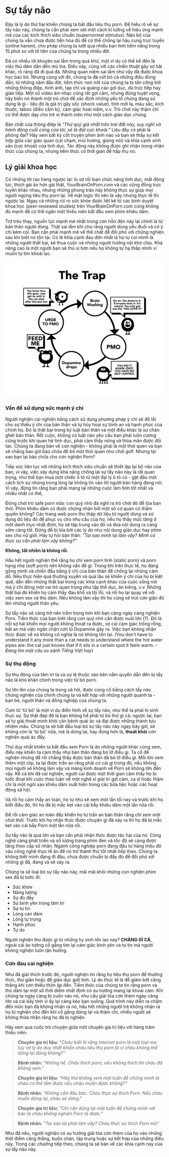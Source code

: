 # Sự tẩy não

Đây là lý do thứ hai khiến chúng ta bắt đầu tiêu thụ porn. Để hiểu rõ về sự tẩy não này, chúng ta cần phải xem xét một cách kĩ lưỡng về hiệu ứng mạnh mẽ của các kích thích siêu chuẩn (supernormal stimulus). Não bộ của chúng ta vẫn chưa được tiến hóa đủ để có thể chống lại hậu cung trực tuyến (online harem), cho phép chúng ta lướt qua nhiều bạn tình tiềm năng trong 15 phút so với tổ tiên của chúng ta trong nhiều đời.

Đã có nhiều lời khuyên sai lầm trong quá khứ, một ví dụ có thể kể đến là việc thủ dâm dẫn đến mù lòa. Điều này, cùng với các chiến thuật gây sợ hãi khác, rõ ràng đã đi quá đà. Những quan niệm sai lầm như vậy đã được khoa học bác bỏ. Nhưng cùng với đó, chúng ta đã vứt bỏ cả những điều đúng đắn; từ những năm đầu đời, tiềm thức non nớt của chúng ta bị tấn công bởi những thông điệp, hình ảnh, tạp chí và quảng cáo gợi dục, dù trực tiếp hay gián tiếp. Một số video âm nhạc cũng rất gợi cảm, nhưng đừng tuyệt vọng, hãy biến nó thành một trò chơi để xác định những yếu tố chúng đang sử dụng là gì - liệu đó là giá trị gây sốc (shock value), tính mới lạ, màu sắc, kích thước, taboo (điều cấm kị), cảm giác hoài niệm, v.v. Trò chơi này thậm chí có thể được dạy cho trẻ vị thành niên như một cách giáo dục chúng.

Bản chất của thông điệp là *“Thứ quý giá nhất trên trái đất này, suy nghĩ và hành động cuối cùng của tôi, sẽ là đạt cực khoái.”* Liệu đây có phải là phóng đại? Hãy xem bất kỳ cốt truyện phim ảnh nào và bạn sẽ thấy sự kết hợp giữa các giác quan (cái chạm, mùi hương, giọng nói) và khía cạnh sinh sản (cực khoái) của tình dục. Tác động này không được ghi nhận trong nhận thức của chúng ta, nhưng tiềm thức có thời gian để hấp thụ nó.

## Lý giải khoa học

Có những lời rao hàng ngược lại: lo sợ rối loạn chức năng tình dục, mất động lực, thích gái ảo hơn gái thật, YourBrainOnPorn.com và các cộng đồng trực tuyến khác nhau, nhưng những phong trào này không thực sự giúp mọi người ngừng tiêu thụ porn lại. Về mặt logic thì nên là vậy nhưng thực tế thì ngược lại. Ngay cả những rủi ro sức khỏe được liệt kê từ các bình duyệt khoa học (peer-reviewed studies) trên YourBrainOnPorn.com cũng không đủ mạnh để có thể ngăn một thiếu niên bắt đầu xem phim khiêu dâm.

Trớ trêu thay, nguồn lực mạnh mẽ nhất trong cơn hỗn độn này lại chính là từ bản thân người dùng. Thật sai lầm khi cho rằng người dùng yếu đuối và có ý chí kém cỏi. Bạn cần phải mạnh mẽ về thể chất để đối phó với chứng nghiện sau khi biết nó tồn tại. Có lẽ khía cạnh đau đớn nhất là họ tự coi mình là những người thất bại, kẻ thua cuộc và những người hướng nội khó chịu. Khả năng cao là một người bạn sẽ thú vị hơn nếu họ không tự hạ thấp mình vì muốn tự tìm khoái lạc.

![Cạm bẫy của phim khiêu dâm](images/trap.png)

### Vấn đề sử dụng sức mạnh ý chí

Người nghiện cai nghiện bằng cách sử dụng phương pháp ý chí sẽ đổ lỗi cho sự thiếu ý chí của bản thân và tự hủy hoại sự bình an và hạnh phúc của chính họ. Đó là thất bại trong kỷ luật bản thân và một điều khác là sự chán ghét bản thân. Rốt cuộc, không có luật nào yêu cầu bạn phải luôn cương cứng trước khi quan hệ tình dục, phải cảm thấy nứng và thỏa mãn được đối tác. Chúng ta đang bàn về cơn nghiện - không phải là một thói quen và bạn sẽ chẳng bao giờ bào chữa để bỏ một thói quen như chơi golf. Nhưng tại sao bạn lại bào chữa cho cơn nghiện Porn?

Tiếp xúc liên tục với những kích thích siêu chuẩn sẽ thiết lập lại bộ não của bạn, vì vậy, việc xây dựng khả năng chống lại sự tẩy não này là rất quan trọng, như thể bạn mua một chiếc ô tô từ một đại lý ô tô cũ - gật đầu một cách lịch sự nhưng trong lòng lại không tin vào lời người bán hàng đang nói. Vì vậy, đừng tin rằng bạn phải mang lại những cuộc làm tình tốt nhất và nhiều nhất có thể, 

Đừng chơi trò safe porn nữa; con quỷ nhỏ đã nghĩ ra trò chơi đó để lừa bạn thôi. Phim khiêu dâm có được chứng nhận bởi một số cơ quan có thẩm quyền không? Các trang web porn thu thập dữ liệu từ người dùng và sử dụng dữ liệu đó để phục vụ cho nhu cầu của họ, nếu họ thấy mức tăng ở một danh mục nhất định, họ sẽ tập trung vào đó và đưa nội dung ra càng sớm càng tốt. Đừng để bị lừa bởi các lý do như nội dung giáo dục hay phim sex cho nữ giới. Hãy tự hỏi bản thân: *"Tại sao mình lại làm vậy? Mình có thực sự cần phải làm vậy không?"*

**Không, tất nhiên là không rồi.**

Hầu hết người nghiện thề rằng họ chỉ xem porn tĩnh (static porn) và porn hạng nhẹ (soft porn) nên không vấn đề gì. Trong khi trên thực tế, họ đang gồng mình và chiến đấu bằng ý chí của bản thân để chống lại những cám dỗ. Nếu thực hiện quá thường xuyên và quá lâu sẽ khiến ý chí của họ bị kiệt quệ, dẫn đến những thất bại trong các khía cạnh khác của cuộc sống nơi mà ý chí đóng một vai trò quan trọng như tập thể dục, ăn kiêng, v.v. Những thất bại đó khiến họ cảm thấy đau khổ và tội lỗi, và rồi họ lại quay về với việc xem sex và thủ dâm. Nếu không làm vậy thì họ cũng sẽ trút cơn giận đó lên những người thân yêu.

Sự tẩy não sẽ càng trở nên trầm trọng hơn khi bạn càng ngày càng nghiện Porn. Tiềm thức của bạn biêt rằng con quỷ nhỏ cần được nuôi lớn (?). Đó là nỗi sợ hãi khiến mọi người không thoát ra được, sợ cái cảm giác trống rỗng, bất an mà việc ngăn chặn cơn lũ Dopamine gây ra. Việc bạn không nhận thức được về nó không có nghĩa là nó không tồn tại. (You don't have to understand it any more than a cat needs to understand where the hot water pipes are: the cat just knows that if it sits in a certain spot it feels warm. - _Đang tìm một câu so sánh Tiếng Việt hay_)

### Sự thụ động

Sự thụ động của tâm trí ta và sự lệ thuộc vào bên nắm quyền dẫn đến bị tẩy não là khó khăn chính trong việc từ bỏ porn. 

Sự lớn lên của chúng ta trong xã hội, được củng cố bằng cách tẩy não chứng nghiện của chính chúng ta và kết hợp với những người quanh ta - bạn bè, người thân và đồng nghiệp của chúng ta. 

Cụm từ 'từ bỏ' là một ví dụ điển hình về sự tẩy não, như thể ta phải hi sinh thực sự. Sự thật đẹp đẽ là bạn không hề phải từ bỏ thứ gì cả; ngược lại, bạn sẽ tự giải thoát mình khỏi căn bệnh quái ác và đạt được những thành tựu nhiệm mầu. Chúng ta sẽ bắt đầu loại bỏ sự tẩy não này ngay bây giờ, sẽ không còn là 'từ bỏ' nữa, mà là dừng lại, hay đúng hơn là, **thoát khỏi** cơn nghiện quái ác đấy.

Thứ duy nhất khiến ta bắt đầu xem Porn là do những người khác cũng xem, điều này khiến ta cảm thấy như bản thân đang bỏ lỡ điều gì. Ta cố để nghiện nhưng để rồi chẳng thấy được bản thân đã bỏ lỡ điều gì. Mỗi khi xem thêm một clip, ta lại được trấn an rằng phải có cái gì trong đó, nếu không mọi người sẽ không làm vậy và mảng kinh doạnh về Porn sẽ không lớn đến vậy. Kể cả khi đã cai nghiện, người cai được một thời gian cảm thấy họ bị tước đoạt khi cuộc thảo luận về một nghệ sĩ giải trí gợi cảm, ca sĩ hoặc thậm chí là một ngôi sao khiêu dâm xuất hiện trong các bữa tiệc hoặc các hoạt động xã hội. 

Và rồi họ cảm thấy an toàn, họ tự nhủ sẽ xem một lần tối nay và trước khi họ biết điều đó, thì họ đã bị mắc kẹt vào cái bẫy khiêu dâm một lần nữa rồi.

Để rồi cảm giác an toàn đấy khiến họ tự trấn an bản thân rằng _chỉ xem một chút thôi_. Trước khi họ nhận thức được chuyện gì đã xảy ra thì họ đã bị mắc kẹt vào cái bẫy Porn một lần nữa rồi.

Sự tẩy não là quá lớn và bạn cần phải nhận thức được tác hại của nó. Công nghệ càng phát triển và số lượng trang phim đen và tốc độ sẽ càng được tăng theo cấp số nhân. Ngành công nghiệp porn đang đầu tư hàng triệu đô vào công nghệ thực tế ảo để nó trở thành thứ tốt nhất tiếp theo. Chúng ta không biết mình đang đi đâu, chưa được chuẩn bị đầy đủ để đối phó với những gì đã, đang và sẽ xảy ra.

Chúng ta sẽ loại bỏ sự tẩy não này, mãi mãi khỏi những con nghiện phim sex đã bị tước đi:

* Sức khỏe
* Năng lượng
* Sự đủ đầy
* Sự bình yên trong tâm trí
* Sự tự tin
* Lòng can đảm
* Lòng tự trọng
* Hạnh phúc
* Tự do

Người nghiện thu được gì từ những hy sinh lớn lao này? **CHẢNG GÌ CẢ**, ngoài cái ảo tưởng cố gắng tìm lại cảm giác bình yên và tự tin mà người không nghiện luôn tận hưởng.

### Cơn đau cai nghiện

Như đã giải thích trước đó, người nghiện tin rằng họ tiêu thụ porn để thưởng thức, thư giãn hoặc để giáo dục giới tính. Lý do thực tế là để giảm bớt căng thẳng khi cơn thiếu thốn ập đến. Tiềm thức của chúng ta tin rằng porn và thủ dâm tại một số thời điểm nhất định có xu hướng mang lại khoái cảm. Khi chúng ta ngày càng bị cuốn vào nó, nhu cầu giải tỏa cơn thèm ngày càng lớn và cái bẫy tinh vi ấy lại càng kéo bạn xuống. Quá trình này diễn ra chậm đến mức bạn đã không nhận ra nó, hầu hết những người trẻ không nhận ra họ bị nghiện cho đến khi cố gắng dừng lại và thậm chí, nhiều người sẽ không thừa nhận rằng họ đã bị nghiện.

Hãy xem qua cuộc trò chuyện giữa một chuyên gia trị liệu với hàng trăm thiếu niên:

> **Chuyên gia trị liệu:** "*Cháu biết là rằng internet porn là một loại ma túy và lý do duy nhất khiến cháu tiêu thụ porn là vì cháu không thể dừng lại đúng không?"*

> **Bệnh nhân:** *"Không hề. Cháu thích porn, nếu không thích thì cháu đã không xem."*

> **Chuyên gia trị liệu:** *"Hãy thử không xem một tuần để chứng minh là cháu có thể làm được nếu cháu muốn được không?"*

> **Bệnh nhân:** *"Không cần đâu bác. Cháu thực sự thích Porn. Nếu cháu muốn dừng lại, cháu sẽ dừng."*

> **Chuyên gia trị liệu:** *"Chỉ cần dừng lại một tuần để chứng minh với bác là cháu không nghiện Porn là được."*

> **Bệnh nhân:** *"Tại sao lại phải làm vậy? Cháu thực sự thích Porn mà"*

Như đã nêu, người nghiện có xu hướng giải tỏa cơn thèm của họ vào những thời điểm căng thẳng, buồn chán, tập trung hoặc sự kết hợp của những điều này. Trong các chương tiếp theo, chúng ta sẽ bàn về các khía cạnh này của sự tẩy não này.
